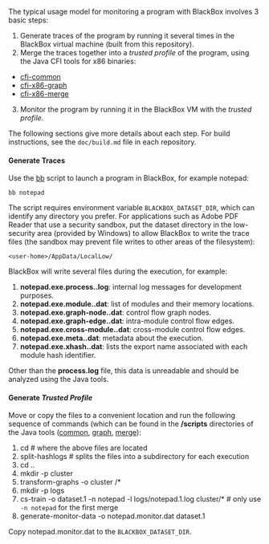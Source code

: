 The typical usage model for monitoring a program with BlackBox involves 3 basic steps:

1. Generate traces of the program by running it several times in the BlackBox virtual machine (built from this repository).
2. Merge the traces together into a *trusted profile* of the program, using the Java CFI tools for x86 binaries:
  * [cfi-common](https://github.com/uci-plrg/cfi-common)
  * [cfi-x86-graph](https://github.com/uci-plrg/cfi-x86-graph)
  * [cfi-x86-merge](https://github.com/uci-plrg/cfi-x86-merge)
3. Monitor the program by running it in the BlackBox VM with the *trusted profile*.

The following sections give more details about each step. For build instructions, see the `doc/build.md` file in each repository.

#### Generate Traces

Use the [bb](clients/blackbox/util/debug/bb) script to launch a program in BlackBox, for example notepad:

    bb notepad
    
The script requires environment variable `BLACKBOX_DATASET_DIR`, which can identify any directory you prefer. For applications such as Adobe PDF Reader that use a security sandbox, put the dataset directory in the low-security area (provided by Windows) to allow BlackBox to write the trace files (the sandbox may prevent file writes to other areas of the filesystem):

    <user-home>/AppData/LocalLow/

BlackBox will write several files during the execution, for example:

1. **notepad.exe.process.<timestamp>.log**: internal log messages for development purposes.
2. **notepad.exe.module.<timestamp>.dat**: list of modules and their memory locations.
3. **notepad.exe.graph-node.<timestamp>.dat**: control flow graph nodes.
3. **notepad.exe.graph-edge.<timestamp>.dat**: intra-module control flow edges.
4. **notepad.exe.cross-module.<timestamp>.dat**: cross-module control flow edges.
5. **notepad.exe.meta.<timestamp>.dat**: metadata about the execution.
6. **notepad.exe.xhash.<timestamp>.dat**: lists the export name associated with each module hash identifier.
 
Other than the **process.log** file, this data is unreadable and should be analyzed using the Java tools. 

#### Generate *Trusted Profile* 

Move or copy the files to a convenient location and run the following sequence of commands (which can be found in the **/scripts** directories of the Java tools ([common](https://github.com/uci-plrg/cfi-common/tree/master/scripts), [graph](https://github.com/uci-plrg/cfi-x86-graph/tree/master/scripts), [merge](https://github.com/uci-plrg/cfi-x86-merge/tree/master/scripts)):

1. cd <data-dir> # where the above files are located
2. split-hashlogs # splits the files into a subdirectory for each execution
3. cd ..
4. mkdir -p cluster
5. transform-graphs -o cluster <data-dir>/*
6. mkdir -p logs
7. cs-train -o dataset.1 -n notepad -l logs/notepad.1.log cluster/* # only use `-n notepad` for the first merge
8. generate-monitor-data -o notepad.monitor.dat dataset.1

Copy notepad.monitor.dat to the `BLACKBOX_DATASET_DIR`.


